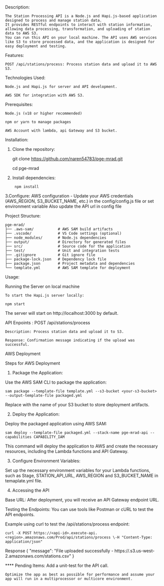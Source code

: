 Description:

	The Station Processing API is a Node.js and Hapi.js-based application designed to process and manage station data. 
	It provides RESTful endpoints to interact with station information, allowing data processing, transformation, and uploading of station data to AWS S3. 
	You can run this API on your local machine. The API uses AWS services like S3 to store processed data, and the application is designed for easy deployment and testing.

Features: 

	POST /api/stations/process: Process station data and upload it to AWS S3.


Technologies Used:

	Node.js and Hapi.js for server and API development.

	AWS SDK for integration with AWS S3.


Prerequisites:

	Node.js (v18 or higher recommended)

	npm or yarn to manage packages

	AWS Account with lambda, api Gateway and S3 bucket.


Installation:

1. Clone the repository:

   	git clone https://github.com/naren54783/pge-mrad.git
   
   	cd pge-mrad

3. Install dependencies:

  		npm install

3.Configure:
  		AWS configuration - Update your AWS credentials (AWS_REGION, S3_BUCKET_NAME, etc.) in the config/config.js file or set environment variable
    		Also update the API url in config file	

Project Structure:

	pge-mrad/
	├── .aws-sam/           # AWS SAM build artifacts
	├── .vscode/            # VS Code settings (optional)
	├── node_modules/       # Node.js dependencies
	├── output/             # Directory for generated files
	├── src/                # Source code for the application
	├── test/               # Unit and integration tests
	├── .gitignore          # Git ignore file
	├── package-lock.json   # Dependency lock file
	├── package.json        # Project metadata and dependencies
	└── template.yml        # AWS SAM template for deployment


 Usage:

Running the Server on local machine

	To start the Hapi.js server locally:

	npm start

The server will start on http://localhost:3000 by default.


API Enpoints :
	POST /api/stations/process

	Description: Process station data and upload it to S3.
	
	Response: Confirmation message indicating if the upload was successful.

AWS Deployment

Steps for AWS Deployment

1. Package the Application:

  Use the AWS SAM CLI to package the application:

	sam package --template-file template.yml --s3-bucket <your-s3-bucket> --output-template-file packaged.yml

 Replace <your-s3-bucket> with the name of your S3 bucket to store deployment artifacts.

2. Deploy the Application:

  Deploy the packaged application using AWS SAM:

	sam deploy --template-file packaged.yml --stack-name pge-mrad-api --capabilities CAPABILITY_IAM

  This command will deploy the application to AWS and create the necessary resources, including the Lambda functions and API Gateway.

3. Configure Environment Variables:

  Set up the necessary environment variables for your Lambda functions, such as Stage, STATION_API_URL, AWS_REGION and S3_BUCKET_NAME in temaplate.yml file.

4. Accessing the API

 Base URL: After deployment, you will receive an API Gateway endpoint URL.

 Testing the Endpoints: You can use tools like Postman or cURL to test the API endpoints.

 Example using curl to test the /api/stations/process endpoint:

	curl -X POST https://<api-id>.execute-api.<region>.amazonaws.com/Prod/api/stations/process \-H "Content-Type: application/json"

  Response
	{
	"message": "File uploaded successfully - https://<baseurl>.s3.us-west-2.amazonaws.com/stations.csv"
	}



**** Pending Items:
	Add a unit-test for the API call.
 
 	Optimize the app as best as possible for performance and assume your app will run in a multiprocessor or multicore environment.



	    
